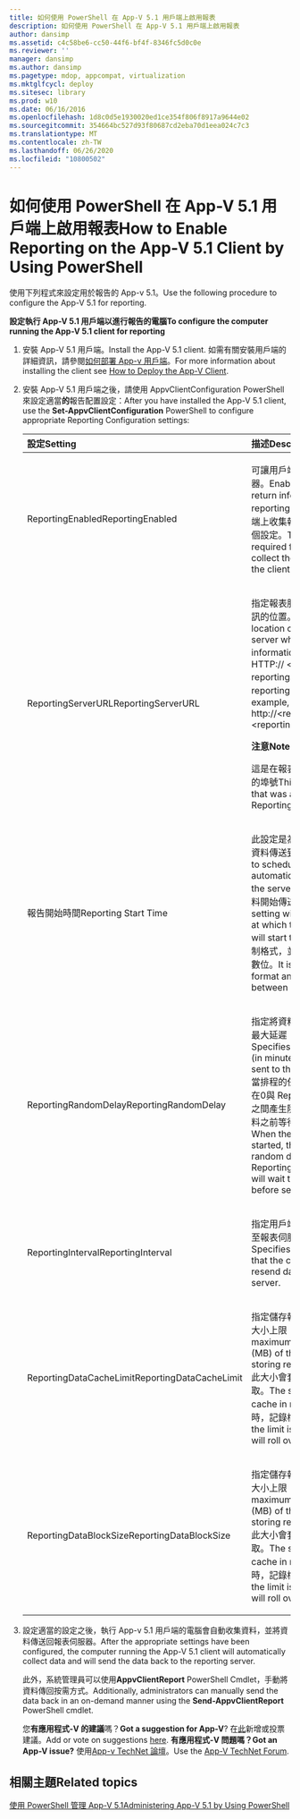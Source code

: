 ```yaml
---
title: 如何使用 PowerShell 在 App-V 5.1 用戶端上啟用報表
description: 如何使用 PowerShell 在 App-V 5.1 用戶端上啟用報表
author: dansimp
ms.assetid: c4c58be6-cc50-44f6-bf4f-8346fc5d0c0e
ms.reviewer: ''
manager: dansimp
ms.author: dansimp
ms.pagetype: mdop, appcompat, virtualization
ms.mktglfcycl: deploy
ms.sitesec: library
ms.prod: w10
ms.date: 06/16/2016
ms.openlocfilehash: 1d8c0d5e1930020ed1ce354f806f8917a9644e02
ms.sourcegitcommit: 354664bc527d93f80687cd2eba70d1eea024c7c3
ms.translationtype: MT
ms.contentlocale: zh-TW
ms.lasthandoff: 06/26/2020
ms.locfileid: "10800502"
---
```

# <span data-ttu-id="a4d95-103">如何使用 PowerShell 在 App-V 5.1 用戶端上啟用報表</span><span class="sxs-lookup"><span data-stu-id="a4d95-103">How to Enable Reporting on the App-V 5.1 Client by Using PowerShell</span></span>


<span data-ttu-id="a4d95-104">使用下列程式來設定用於報告的 App-v 5.1。</span><span class="sxs-lookup"><span data-stu-id="a4d95-104">Use the following procedure to configure the App-V 5.1 for reporting.</span></span>

**<span data-ttu-id="a4d95-105">設定執行 App-V 5.1 用戶端以進行報告的電腦</span><span class="sxs-lookup"><span data-stu-id="a4d95-105">To configure the computer running the App-V 5.1 client for reporting</span></span>**

1. <span data-ttu-id="a4d95-106">安裝 App-V 5.1 用戶端。</span><span class="sxs-lookup"><span data-stu-id="a4d95-106">Install the App-V 5.1 client.</span></span> <span data-ttu-id="a4d95-107">如需有關安裝用戶端的詳細資訊，請參閱[如何部署 App-v 用戶端](how-to-deploy-the-app-v-client-51gb18030.md)。</span><span class="sxs-lookup"><span data-stu-id="a4d95-107">For more information about installing the client see [How to Deploy the App-V Client](how-to-deploy-the-app-v-client-51gb18030.md).</span></span>

2. <span data-ttu-id="a4d95-108">安裝 App-V 5.1 用戶端之後，請使用 AppvClientConfiguration PowerShell 來設定適當**的**報告配置設定：</span><span class="sxs-lookup"><span data-stu-id="a4d95-108">After you have installed the App-V 5.1 client, use the **Set-AppvClientConfiguration** PowerShell to configure appropriate Reporting Configuration settings:</span></span>

   <table>
   <colgroup>
   <col width="50%" />
   <col width="50%" />
   </colgroup>
   <thead>
   <tr class="header">
   <th align="left"><span data-ttu-id="a4d95-109">設定</span><span class="sxs-lookup"><span data-stu-id="a4d95-109">Setting</span></span></th>
   <th align="left"><span data-ttu-id="a4d95-110">描述</span><span class="sxs-lookup"><span data-stu-id="a4d95-110">Description</span></span></th>
   </tr>
   </thead>
   <tbody>
   <tr class="odd">
   <td align="left"><p><span data-ttu-id="a4d95-111">ReportingEnabled</span><span class="sxs-lookup"><span data-stu-id="a4d95-111">ReportingEnabled</span></span></p></td>
   <td align="left"><p><span data-ttu-id="a4d95-112">可讓用戶端傳回信息給報表伺服器。</span><span class="sxs-lookup"><span data-stu-id="a4d95-112">Enables the client to return information to a reporting server.</span></span> <span data-ttu-id="a4d95-113">用戶端在用戶端上收集報表資料時，必須有這個設定。</span><span class="sxs-lookup"><span data-stu-id="a4d95-113">This setting is required for the client to collect the reporting data on the client.</span></span></p></td>
   </tr>
   <tr class="even">
   <td align="left"><p><span data-ttu-id="a4d95-114">ReportingServerURL</span><span class="sxs-lookup"><span data-stu-id="a4d95-114">ReportingServerURL</span></span></p></td>
   <td align="left"><p><span data-ttu-id="a4d95-115">指定報表服務器上儲存用戶端資訊的位置。</span><span class="sxs-lookup"><span data-stu-id="a4d95-115">Specifies the location on the reporting server where client information is saved.</span></span> <span data-ttu-id="a4d95-116">例如，HTTP:// &lt; reportingservername &gt; ： &lt; reportingportnumber &gt; 。</span><span class="sxs-lookup"><span data-stu-id="a4d95-116">For example, http://&lt;reportingservername&gt;:&lt;reportingportnumber&gt;.</span></span></p>
   <div class="alert">
   <strong><span data-ttu-id="a4d95-117">注意</span><span class="sxs-lookup"><span data-stu-id="a4d95-117">Note</span></span></strong><br/><p><span data-ttu-id="a4d95-118">這是在報表伺服器安裝期間指派的埠號</span><span class="sxs-lookup"><span data-stu-id="a4d95-118">This is the port number that was assigned during the Reporting Server setup</span></span></p>
   </div>
   <div>

   </div></td>
   </tr>
   <tr class="odd">
   <td align="left"><p><span data-ttu-id="a4d95-119">報告開始時間</span><span class="sxs-lookup"><span data-stu-id="a4d95-119">Reporting Start Time</span></span></p></td>
   <td align="left"><p><span data-ttu-id="a4d95-120">此設定是為了安排用戶端自動將資料傳送到伺服器。</span><span class="sxs-lookup"><span data-stu-id="a4d95-120">This is set to schedule the client to automatically send the data to the server.</span></span> <span data-ttu-id="a4d95-121">此設定會指出報告資料開始傳送的小時數。</span><span class="sxs-lookup"><span data-stu-id="a4d95-121">This setting will indicate the hour at which the reporting data will start to send.</span></span> <span data-ttu-id="a4d95-122">它是24小時制格式，並會在0-23 之間取得數位。</span><span class="sxs-lookup"><span data-stu-id="a4d95-122">It is in the 24 hour format and will take a number between 0-23.</span></span></p></td>
   </tr>
   <tr class="even">
   <td align="left"><p><span data-ttu-id="a4d95-123">ReportingRandomDelay</span><span class="sxs-lookup"><span data-stu-id="a4d95-123">ReportingRandomDelay</span></span></p></td>
   <td align="left"><p><span data-ttu-id="a4d95-124">指定將資料傳送到報表伺服器的最大延遲（以分鐘為單位）。</span><span class="sxs-lookup"><span data-stu-id="a4d95-124">Specifies the maximum delay (in minutes) for data to be sent to the reporting server.</span></span> <span data-ttu-id="a4d95-125">當排程的任務開始時，用戶端會在0與 ReportingRandomDelay 之間產生隨機延遲，並在傳送資料之前等待指定的持續時間。</span><span class="sxs-lookup"><span data-stu-id="a4d95-125">When the scheduled task is started, the client generates a random delay between 0 and ReportingRandomDelay and will wait the specified duration before sending data.</span></span></p></td>
   </tr>
   <tr class="odd">
   <td align="left"><p><span data-ttu-id="a4d95-126">ReportingInterval</span><span class="sxs-lookup"><span data-stu-id="a4d95-126">ReportingInterval</span></span></p></td>
   <td align="left"><p><span data-ttu-id="a4d95-127">指定用戶端將用來重新傳送資料至報表伺服器的重試時間間隔。</span><span class="sxs-lookup"><span data-stu-id="a4d95-127">Specifies the retry interval that the client will use to resend data to the reporting server.</span></span></p></td>
   </tr>
   <tr class="even">
   <td align="left"><p><span data-ttu-id="a4d95-128">ReportingDataCacheLimit</span><span class="sxs-lookup"><span data-stu-id="a4d95-128">ReportingDataCacheLimit</span></span></p></td>
   <td align="left"><p><span data-ttu-id="a4d95-129">指定儲存報告資訊的 XML 快取大小上限（MB）。</span><span class="sxs-lookup"><span data-stu-id="a4d95-129">Specifies the maximum size in megabytes (MB) of the XML cache for storing reporting information.</span></span> <span data-ttu-id="a4d95-130">此大小會套用到記憶體中的快取。</span><span class="sxs-lookup"><span data-stu-id="a4d95-130">The size applies to the cache in memory.</span></span> <span data-ttu-id="a4d95-131">當達到限制時，記錄檔案將會滾過。</span><span class="sxs-lookup"><span data-stu-id="a4d95-131">When the limit is reached, the log file will roll over.</span></span></p></td>
   </tr>
   <tr class="odd">
   <td align="left"><p><span data-ttu-id="a4d95-132">ReportingDataBlockSize</span><span class="sxs-lookup"><span data-stu-id="a4d95-132">ReportingDataBlockSize</span></span></p></td>
   <td align="left"><p><span data-ttu-id="a4d95-133">指定儲存報告資訊的 XML 快取大小上限（MB）。</span><span class="sxs-lookup"><span data-stu-id="a4d95-133">Specifies the maximum size in megabytes (MB) of the XML cache for storing reporting information.</span></span> <span data-ttu-id="a4d95-134">此大小會套用到記憶體中的快取。</span><span class="sxs-lookup"><span data-stu-id="a4d95-134">The size applies to the cache in memory.</span></span> <span data-ttu-id="a4d95-135">當達到限制時，記錄檔案將會滾過。</span><span class="sxs-lookup"><span data-stu-id="a4d95-135">When the limit is reached, the log file will roll over.</span></span></p></td>
   </tr>
   </tbody>
   </table>



3. <span data-ttu-id="a4d95-136">設定適當的設定之後，執行 App-v 5.1 用戶端的電腦會自動收集資料，並將資料傳送回報表伺服器。</span><span class="sxs-lookup"><span data-stu-id="a4d95-136">After the appropriate settings have been configured, the computer running the App-V 5.1 client will automatically collect data and will send the data back to the reporting server.</span></span>

   <span data-ttu-id="a4d95-137">此外，系統管理員可以使用**AppvClientReport** PowerShell Cmdlet，手動將資料傳回按需方式。</span><span class="sxs-lookup"><span data-stu-id="a4d95-137">Additionally, administrators can manually send the data back in an on-demand manner using the **Send-AppvClientReport** PowerShell cmdlet.</span></span>

   <span data-ttu-id="a4d95-138">您**有應用程式-V 的建議**嗎？</span><span class="sxs-lookup"><span data-stu-id="a4d95-138">**Got a suggestion for App-V**?</span></span> <span data-ttu-id="a4d95-139">在[此](http://appv.uservoice.com/forums/280448-microsoft-application-virtualization)新增或投票建議。</span><span class="sxs-lookup"><span data-stu-id="a4d95-139">Add or vote on suggestions [here](http://appv.uservoice.com/forums/280448-microsoft-application-virtualization).</span></span> **<span data-ttu-id="a4d95-140">有應用程式-V 問題嗎？</span><span class="sxs-lookup"><span data-stu-id="a4d95-140">Got an App-V issue?</span></span>** <span data-ttu-id="a4d95-141">使用[App-v TechNet 論壇](https://social.technet.microsoft.com/Forums/home?forum=mdopappv)。</span><span class="sxs-lookup"><span data-stu-id="a4d95-141">Use the [App-V TechNet Forum](https://social.technet.microsoft.com/Forums/home?forum=mdopappv).</span></span>

## <span data-ttu-id="a4d95-142">相關主題</span><span class="sxs-lookup"><span data-stu-id="a4d95-142">Related topics</span></span>


[<span data-ttu-id="a4d95-143">使用 PowerShell 管理 App-V 5.1</span><span class="sxs-lookup"><span data-stu-id="a4d95-143">Administering App-V 5.1 by Using PowerShell</span></span>](administering-app-v-51-by-using-powershell.md)









